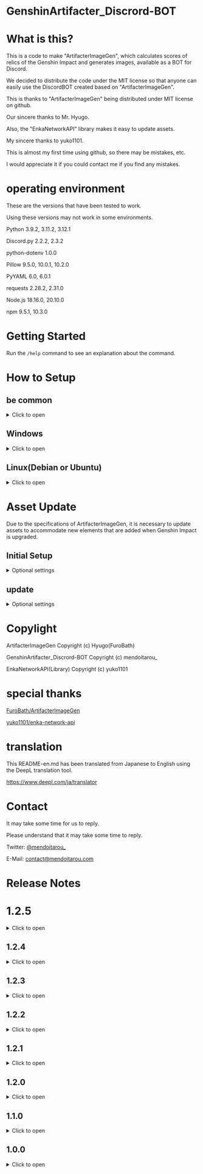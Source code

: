 # GenshinArtifacter_Discrord-BOT

# What is this?

This is a code to make "ArtifacterImageGen", which calculates scores of relics of the Genshin Impact and generates images, available as a BOT for Discord.

We decided to distribute the code under the MIT license so that anyone can easily use the DiscordBOT created based on "ArtifacterImageGen".

This is thanks to "ArtifacterImageGen" being distributed under MIT license on github.

Our sincere thanks to Mr. Hyugo.

Also, the "EnkaNetworkAPI" library makes it easy to update assets.

My sincere thanks to yuko1101.

This is almost my first time using github, so there may be mistakes, etc.

I would appreciate it if you could contact me if you find any mistakes.

# operating environment

These are the versions that have been tested to work.

Using these versions may not work in some environments.

Python 3.9.2, 3.11.2, 3.12.1

Discord.py 2.2.2, 2.3.2

python-dotenv 1.0.0

Pillow 9.5.0, 10.0.1, 10.2.0

PyYAML 6.0, 6.0.1

requests 2.28.2, 2.31.0

Node.js 18.16.0, 20.10.0

npm 9.5.1, 10.3.0

# Getting Started

Run the `/help` command to see an explanation about the command.

# How to Setup

## be common

<details>
<summary>Click to open</summary>

### Create Disocrd BOT

Access the DiscordDeveloperPortal.

https://discord.com/developers/applications

Click on "New Application."

(If you have already created a dedicated BOT, skip to token generation.)

Decide on a name for the BOT and enter it in the "NAME" field.

Agree to the Terms of Use and Developer Policy and click "Create".

Select the "BOT" tab under "SETTING" and click "Add Bot.

Click "Yes, do it!" when the confirmation dialog appears.

(If 2FA is set, please authenticate.)

### Token Generation

Click on "Copy" under "TOKEN" to copy the BOT token.

Make a note (paste) of this token in a notepad, etc.

This token must not be seen by anyone.

### Setting BOT

Turn ON "PRESENCE INTENT", "SERVER MEMBERS INTENT", and "MESSAGE CONTENT INTENT" in "Privileged Gateway Intents".

Remember to click "Save Changes" to save your changes.

### Allow BOTs to join the server

Select "OAuth2" and "URL Generator" from the menu.

Check the "BOT" checkbox under "SCOPES" and set the "BOT PERMISSIONS" to the necessary permissions.

(If you own the server and trust the code of this BOT, you may check the "Administrator" checkbox.)

Copy the URL displayed in the "GENERATED URL" field and access the copied URL.

Select the server you want the BOT to join and click Yes.

Confirm that the authorization is correct and click authentication.

Clear the hCaptcha authorization and enlist the BOT.

This completes the preconfiguration of the Discord BOT.

### Download Source
Download this repository from github as a zip file or clone it with GithubCLI, etc.

https://github.com/tarou-software/GenshinArtifacter_Discrord-BOT

(If you downloaded the file as a zip file, please unzip it.)

Open the file ".env" in the directory and replace "token here!" with the BOT token copied in "Token Generation".

### Change the configuration

In the directory containing the BOT source code, there is a file called "config.json".

This file modifies the BOT configuration.

Open the file in a text editor, etc., **as some parts need to be changed before starting**.

```
"Administrator_Name" : "Please Enter Your Name",
```

Please change "Please Enter Your Name" to your nickname in the line "Please Enter Your Name".

This is a **necessary setting** to use the EnkaNetwork API, so be sure to **do** this.

Also,

```
"BOT_Ver" : ~~~,
```

Do not **change** the item.

<details>
<summary>Optional settings</summary>

#### uid_register

```
"uid_register" : true,
```

By changing this item, you can enable or disable UID registration.

Change to 

- "true" to enable
- "false" to disable

(The default setting is "true", which is enabled.)

#### image_uid_mode

```
"image_uid_mode" : true
```

By changing this item, you can avoid a situation where another person's image is sent depending on the timing.

Change to 

- "true" to enable
- "false" to disable

(The default setting is "true", which is enabled.)

</details>

</details>

## Windows

<details>
<summary>Click to open</summary>

Run the check version command to see if python is installed.

```
python --version
```

If the version is displayed, you are OK.

(If it is not installed, download and install the installer from the [official page](https://www.python.org/).)

Install each library using pip.

The command is as follows

Installs various libraries.
```
pip install discord.py
```

```
pip install python-dotenv
```

```
pip install Pillow
```

```
pip install pyyaml
```

```
pip install requests
```

Make sure everything is installed correctly.

(Be sure to install Pillow version 9.5.0 or higher, otherwise ArtifacterImageGen will not work. Example: 8.1.2 will not work)

### Launch the BOT.

Launch Command Prompt, etc.

Change the current directory to the source directory.

Execute the following command.

```
python bot_start.py
```

(It is recommended to create a batch script file.)

Confirm that "Ready! Name:~~~" is displayed and the BOT is running successfully on Discord.

Translated with DeepL.com (free version)

</details>

## Linux(Debian or Ubuntu)

<details>
<summary>Click to open</summary>

### Setup Python
Run the check version command to see if python is installed.

````
python3 --version
````

If the version is displayed, you are OK.

Install pip.

````
sudo apt update
sudo apt install python3-pip
```` 

Use PIP to install each library.

```
pip3 install discord.py
```

```
pip3 install python-dotenv
```

```
pip3 install Pillow
```

```
pip3 install pyyaml
```

```
pip3 install requests
```

Verify that everything was installed correctly.

(Pillow version must be 9.5.0 or higher, ArtifacterImageGen will not work. E.g. it does not work with 8.1.2).

### Make the BOT work

Launch a command prompt or similar.

Change the current directory to the source directory.

Execute the following command

```
python3 bot_start.py
```

(It is recommended to create a batch file.)

"Ready! Name:~~" and confirm that the BOT is working properly on Discord.

</details>

# Asset Update

Due to the specifications of ArtifacterImageGen, it is necessary to update assets to accommodate new elements that are added when Genshin Impact is upgraded.

## Initial Setup

<details>
<summary>Optional settings</summary>

### Installing Node.js

Install the LTS version of Node.js with the following command.

```
curl -fsSL https://deb.nodesource.com/setup_lts.x | sudo -E bash -
sudo apt install nodejs -y
```

### Library Installation

Change the current directory to the source directory.

Execute the following command.

```
npm install enka-network-api
```

</details>

## update

<details>
<summary>Optional settings</summary>

**IMPORTANT**
When updating, make sure that the EnkaNetwork is not under maintenance.

To update, change the current directory to the source directory and execute the following command.

```
node asset_update.js
```

(It is recommended to create a batch file.)

When run, it will automatically update character, weapon, and artifact assets.

It is not necessary to restart the BOT when updating.

</details>

# Copylight

ArtifacterImageGen Copyright (c) Hyugo(FuroBath)

GenshinArtifacter_Discrord-BOT Copyright (c) mendoitarou_

EnkaNetworkAPI(Library) Copyright (c) yuko1101

# special thanks

[FuroBath/ArtifacterImageGen](https://github.com/FuroBath/ArtifacterImageGen)

[yuko1101/enka-network-api](https://github.com/yuko1101/enka-network-api)

# translation
This README-en.md has been translated from Japanese to English using the DeepL translation tool.

https://www.deepl.com/ja/translator

# Contact

It may take some time for us to reply.

Please understand that it may take some time to reply.

Twitter: [@mendoitarou_](https://twitter.com/mendoitarou_)

E-Mail: [contact@mendoitarou.com](mailto:contact@mendoitarou.com)

# Release Notes

# 1.2.5

<details>
<summary>Click to open</summary>

- Support for new player icon format
- Changed specification to cache API replies (recommended API behavior)

</details>

## 1.2.4

<details>
<summary>Click to open</summary>

- Added a command to generate an image by manually entering the UID.

</details>

## 1.2.3

<details>
<summary>Click to open</summary>

- Fixed problem with character consts not being applied.

</details>

## 1.2.2

<details>
<summary>Click to open</summary>

- Fixed a problem where an error occurred when trying to generate an image of a character not wearing a artifact and the image was not generated.

</details>

## 1.2.1

<details>
<summary>Click to open</summary>

- Changed the name of the command to see information about the BOT
- Added a command to view command descriptions.

</details>

## 1.2.0

<details>
<summary>Click to open</summary>

- Embedding color changes according to the element of the generated image character
- Asset update program added

</details>

## 1.1.0

<details>
<summary>Click to open</summary>

- Fixed a part that did not follow the API rules.
- Changed behavior when UID is not registered.
- Removed /build_no command due to changed behavior.
- Fixed a problem that images of different users may be generated depending on timing when generating images (can be turned on/off by configuration).
- Added explanation to README to reflect changes in operation.

</details>

## 1.0.0

<details>
<summary>Click to open</summary>

- Initial Release

</details>
